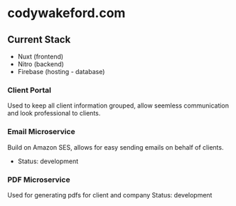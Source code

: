 
# codywakeford.com

## Current Stack
- Nuxt (frontend)
- Nitro (backend)
- Firebase (hosting - database)


### Client Portal
Used to keep all client information grouped, allow seemless communication and look professional to clients.

### Email Microservice 
Build on Amazon SES, allows for easy sending emails on behalf of clients.
- Status: development

### PDF Microservice
Used for generating pdfs for client and company
Status: development
